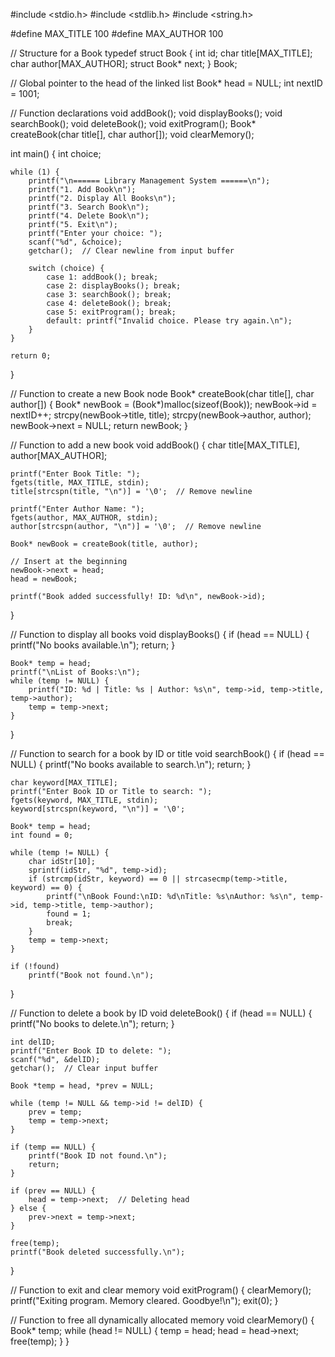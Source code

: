 #include <stdio.h>
#include <stdlib.h>
#include <string.h>

#define MAX_TITLE 100
#define MAX_AUTHOR 100

// Structure for a Book
typedef struct Book {
    int id;
    char title[MAX_TITLE];
    char author[MAX_AUTHOR];
    struct Book* next;
} Book;

// Global pointer to the head of the linked list
Book* head = NULL;
int nextID = 1001;

// Function declarations
void addBook();
void displayBooks();
void searchBook();
void deleteBook();
void exitProgram();
Book* createBook(char title[], char author[]);
void clearMemory();

int main() {
    int choice;

    while (1) {
        printf("\n====== Library Management System ======\n");
        printf("1. Add Book\n");
        printf("2. Display All Books\n");
        printf("3. Search Book\n");
        printf("4. Delete Book\n");
        printf("5. Exit\n");
        printf("Enter your choice: ");
        scanf("%d", &choice);
        getchar();  // Clear newline from input buffer

        switch (choice) {
            case 1: addBook(); break;
            case 2: displayBooks(); break;
            case 3: searchBook(); break;
            case 4: deleteBook(); break;
            case 5: exitProgram(); break;
            default: printf("Invalid choice. Please try again.\n");
        }
    }

    return 0;
}

// Function to create a new Book node
Book* createBook(char title[], char author[]) {
    Book* newBook = (Book*)malloc(sizeof(Book));
    newBook->id = nextID++;
    strcpy(newBook->title, title);
    strcpy(newBook->author, author);
    newBook->next = NULL;
    return newBook;
}

// Function to add a new book
void addBook() {
    char title[MAX_TITLE], author[MAX_AUTHOR];

    printf("Enter Book Title: ");
    fgets(title, MAX_TITLE, stdin);
    title[strcspn(title, "\n")] = '\0';  // Remove newline

    printf("Enter Author Name: ");
    fgets(author, MAX_AUTHOR, stdin);
    author[strcspn(author, "\n")] = '\0';  // Remove newline

    Book* newBook = createBook(title, author);

    // Insert at the beginning
    newBook->next = head;
    head = newBook;

    printf("Book added successfully! ID: %d\n", newBook->id);
}

// Function to display all books
void displayBooks() {
    if (head == NULL) {
        printf("No books available.\n");
        return;
    }

    Book* temp = head;
    printf("\nList of Books:\n");
    while (temp != NULL) {
        printf("ID: %d | Title: %s | Author: %s\n", temp->id, temp->title, temp->author);
        temp = temp->next;
    }
}

// Function to search for a book by ID or title
void searchBook() {
    if (head == NULL) {
        printf("No books available to search.\n");
        return;
    }

    char keyword[MAX_TITLE];
    printf("Enter Book ID or Title to search: ");
    fgets(keyword, MAX_TITLE, stdin);
    keyword[strcspn(keyword, "\n")] = '\0';

    Book* temp = head;
    int found = 0;

    while (temp != NULL) {
        char idStr[10];
        sprintf(idStr, "%d", temp->id);
        if (strcmp(idStr, keyword) == 0 || strcasecmp(temp->title, keyword) == 0) {
            printf("\nBook Found:\nID: %d\nTitle: %s\nAuthor: %s\n", temp->id, temp->title, temp->author);
            found = 1;
            break;
        }
        temp = temp->next;
    }

    if (!found)
        printf("Book not found.\n");
}

// Function to delete a book by ID
void deleteBook() {
    if (head == NULL) {
        printf("No books to delete.\n");
        return;
    }

    int delID;
    printf("Enter Book ID to delete: ");
    scanf("%d", &delID);
    getchar();  // Clear input buffer

    Book *temp = head, *prev = NULL;

    while (temp != NULL && temp->id != delID) {
        prev = temp;
        temp = temp->next;
    }

    if (temp == NULL) {
        printf("Book ID not found.\n");
        return;
    }

    if (prev == NULL) {
        head = temp->next;  // Deleting head
    } else {
        prev->next = temp->next;
    }

    free(temp);
    printf("Book deleted successfully.\n");
}

// Function to exit and clear memory
void exitProgram() {
    clearMemory();
    printf("Exiting program. Memory cleared. Goodbye!\n");
    exit(0);
}

// Function to free all dynamically allocated memory
void clearMemory() {
    Book* temp;
    while (head != NULL) {
        temp = head;
        head = head->next;
        free(temp);
    }
}

